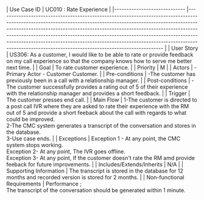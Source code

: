 | Use Case ID                 	| UC010 : Rate Experience 
                                                                                                                                                                                                                                                                                                                                                                                 	|
|-----------------------------	|-------------------------------------------------------------------------------------------------------------------------------------------------------------------------------------------------------------------------------------------------------------------------------------------------------------------------------------------------------------------------------------------------------------------------------------------------------------------------	|
| User Story                  	| US306: As a customer,  I would like to be able to rate or provide feedback on my call experience so that the company knows how to serve me better next time. |
| Goal                        	| To rate customer experience.                                                                                                                                                                                                                                                                                                                                         	|
| Priority                    	| M                                                                                                                                                                                                                                                                                                                                                                                                                                                                     	|
| Actors                      	| -Primary Actor - Customer Customer.                                                                                                                                                                                                                                                                                                                                                                                        	|
| Pre-conditions              	| -The customer has previously been in a call with a relationship manager.                                                                                                                                                                                                                                                                                                                                                                                 	|
| Post-conditions             	| -The customer successfully provides a rating out of 5 of their experience with the relationship manager and provides a short feedback.                                                                                                                                                                                                                               	|
| Trigger                     	| The customer presses end  call.                                                                                                                                                                                                                                                                                                                	|
| Main Flow                   	| 1-The customer is directed to a post call IVR where they are asked to rate their experience with the RM out of 5 and provide a short feeback about the call with regards to what could be improved. <br> 2-The CMC system generates a transcript of the conversation and stores in the database.  <br>3-Use case ends.               	|
| Exceptions                  	| Exception 1 - At any point, the CMC system stops working.<br>Exception 2- At any point, The IVR goes offline. <br>Exception 3- At any point,  If the customer doesn't rate the RM amd provide feeback for future improvements.                                                                                     	|
| Includes/Extends/Inherits   	| N/A                                                                                                                                                                                                                                                                                                                                                                                                                                                                     	|
| Supporting Information      	| The transcript is stored in the database for 12 months and recorded version is stored for 2 months.                                                                                                                                               	|
| Non-functional Requirements 	| Performance ; <br>The transcript of the conversation should be generated within 1 minute.                                                                                                                                     